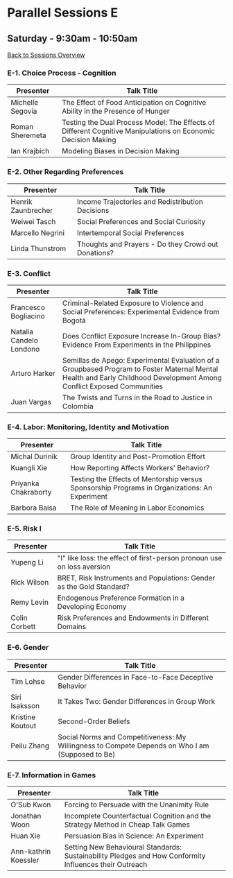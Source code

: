 # Parallel Sessions E
## Saturday - 9:30am - 10:50am
[Back to Sessions Overview](README.md)

### **E-1. Choice Process - Cognition**

Presenter     | Talk Title
--------------|------------
Michelle Segovia | The Effect of Food Anticipation on Cognitive Ability in the Presence of Hunger
Roman Sheremeta | Testing the Dual Process Model: The Effects of Different Cognitive Manipulations on Economic Decision Making
Ian Krajbich |	Modeling Biases in Decision Making



### **E-2. Other Regarding Preferences**	

Presenter     | Talk Title
--------------|------------|
Henrik Zaunbrecher |	Income Trajectories and Redistribution Decisions
Weiwei Tasch	| Social Preferences and Social Curiosity
Marcello Negrini |	Intertemporal Social Preferences
Linda Thunstrom |	Thoughts and Prayers - Do they Crowd out Donations?
	

### **E-3. Conflict**

Presenter     | Talk Title
--------------|------------|
Francesco Bogliacino	| Criminal-Related Exposure to Violence and Social Preferences: Experimental Evidence from Bogotá
Natalia Candelo Londono	| Does Ccnflict Exposure Increase In-Group Bias? Evidence From Experiments in the Philippines
Arturo Harker	| Semillas de Apego: Experimental Evaluation of a Groupbased Program to Foster Maternal Mental Health and Early Childhood Development Among Conflict Exposed Communities
Juan Vargas	| The Twists and Turns in the Road to Justice in Colombia


### **E-4. Labor: Monitoring, Identity and Motivation**

Presenter     | Talk Title
--------------|------------|
Michal Durinik	| Group Identity and Post-Promotion Effort
Kuangli Xie |	How Reporting Affects Workers' Behavior? 
Priyanka Chakraborty |	Testing the Effects of Mentorship versus Sponsorship Programs in Organizations: An Experiment
Barbora Baisa	| The Role of Meaning in Labor Economics


### **E-5. Risk I**

Presenter     | Talk Title
--------------|------------|
Yupeng Li |	"I" like loss: the effect of first-person pronoun use on loss aversion
Rick Wilson |	BRET, Risk Instruments and Populations: Gender as the Gold Standard?
Remy Levin |	Endogenous Preference Formation in a Developing Economy
Colin Corbett |	Risk Preferences and Endowments in Different Domains


### **E-6. Gender**	

Presenter     | Talk Title
--------------|------------|
Tim Lohse	| Gender Differences in Face-to-Face Deceptive Behavior
Siri Isaksson |	It Takes Two: Gender Differences in Group Work
Kristine Koutout	| Second-Order Beliefs
Peilu Zhang	| Social Norms and Competitiveness: My Willingness to Compete Depends on Who I am (Supposed to Be)
	

### **E-7. Information in Games**

Presenter     | Talk Title
--------------|------------|
O'Sub Kwon |	Forcing to Persuade with the Unanimity Rule
Jonathan Woon	| Incomplete Counterfactual Cognition and the Strategy Method in Cheap Talk Games
Huan Xie |	Persuasion Bias in Science: An Experiment
Ann-kathrin Koessler |	Setting New Behavioural Standards: Sustainability Pledges and How Conformity Influences their Outreach
